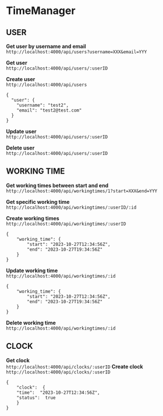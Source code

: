 # TimeManager

## USER
**Get user by username and email**\
`http://localhost:4000/api/users?username=XXX&email=YYY`

**Get user**\
 `http://localhost:4000/api/users/:userID`
 
**Create user**\
`http://localhost:4000/api/users`
```
{
  "user": {
    "username": "test2",
    "email": "test2@test.com"
  }
}
```
**Update user**\
`http://localhost:4000/api/users/:userID`

**Delete user**\
`http://localhost:4000/api/users/:userID`
## WORKING TIME
**Get working times between start and end**\
`http://localhost:4000/api/workingtimes/1?start=XXX&end=YYY`

**Get specific working time**\
`http://localhost:4000/api/workingtimes/:userID/:id`

**Create working times**\
`http://localhost:4000/api/workingtimes/:userID`
```
{
    "working_time": {
        "start": "2023-10-27T12:34:56Z",
        "end": "2023-10-27T19:34:56Z"
    }
}
```
**Update working time**\
`http://localhost:4000/api/workingtimes/:id`
```
{
    "working_time": {
        "start": "2023-10-27T12:34:56Z",
        "end": "2023-10-27T19:34:56Z"
    }
}
```
**Delete working time**\
`http://localhost:4000/api/workingtimes/:id`
## CLOCK
**Get clock**\
`http://localhost:4000/api/clocks/:userID`
**Create clock**\
`http://localhost:4000/api/clocks/:userID`
```
{
	"clock":  {
	"time":  "2023-10-27T12:34:56Z",
	"status":  true
	}
}
```
